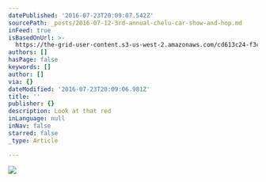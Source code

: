 ```yaml
---
datePublished: '2016-07-23T20:09:07.542Z'
sourcePath: _posts/2016-07-12-3rd-annual-chelu-car-show-and-hop.md
inFeed: true
isBasedOnUrl: >-
  https://the-grid-user-content.s3-us-west-2.amazonaws.com/cd613c24-f3c2-4138-bd6d-69871fe7b4e2.jpg
authors: []
hasPage: false
keywords: []
author: []
via: {}
dateModified: '2016-07-23T20:09:06.981Z'
title: ''
publisher: {}
description: Look at that red
inLanguage: null
inNav: false
starred: false
_type: Article

---
```

![](https://the-grid-user-content.s3-us-west-2.amazonaws.com/e6555fce-f0ad-4c87-90eb-1de83153bd01.png)